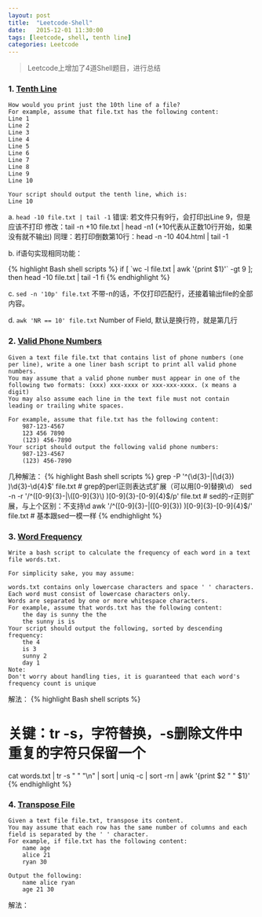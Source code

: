 ```yaml
---
layout: post
title:  "Leetcode-Shell"
date:   2015-12-01 11:30:00
tags: [leetcode, shell, tenth line]
categories: Leetcode
---
```


> Leetcode上增加了4道Shell题目，进行总结

### 1. [Tenth Line](https://leetcode.com/problems/tenth-line/)
```
How would you print just the 10th line of a file?
For example, assume that file.txt has the following content:
Line 1
Line 2
Line 3
Line 4
Line 5
Line 6
Line 7
Line 8
Line 9
Line 10

Your script should output the tenth line, which is:
Line 10
```
a. `head -10 file.txt | tail -1`
   错误: 若文件只有9行，会打印出Line 9，但是应该不打印
   修改：tail -n +10 file.txt | head -n1 (+10代表从正数10行开始，如果没有就不输出)
   同理：若打印倒数第10行：head -n -10 404.html | tail -1

b. if语句实现相同功能：

{% highlight Bash shell scripts %}
if [ \`wc -l file.txt | awk '{print $1}'\` -gt 9 ]; then
	head -10 file.txt | tail -1
fi
{% endhighlight %}

c. `sed -n '10p' file.txt`
不带-n的话，不仅打印匹配行，还接着输出file的全部内容。

d. `awk 'NR == 10' file.txt` Number of Field, 默认是换行符，就是第几行

### 2. [Valid Phone Numbers](https://leetcode.com/problems/valid-phone-numbers/)
```
Given a text file file.txt that contains list of phone numbers (one per line), write a one liner bash script to print all valid phone numbers.
You may assume that a valid phone number must appear in one of the following two formats: (xxx) xxx-xxxx or xxx-xxx-xxxx. (x means a digit)
You may also assume each line in the text file must not contain leading or trailing white spaces.

For example, assume that file.txt has the following content:
	987-123-4567
	123 456 7890
	(123) 456-7890
Your script should output the following valid phone numbers:
	987-123-4567
	(123) 456-7890
```
几种解法：
{% highlight Bash shell scripts %}
grep -P '^(\d{3}-|\(\d{3}\) )\d{3}-\d{4}$' file.txt  # grep的perl正则表达式扩展（可以用[0-9]替换\d）
sed -n -r '/^([0-9]{3}-|\([0-9]{3}\) )[0-9]{3}-[0-9]{4}$/p' file.txt  # sed的-r正则扩展，与上个区别：不支持\d
awk '/^([0-9]{3}-|\([0-9]{3}\) )[0-9]{3}-[0-9]{4}$/' file.txt  # 基本跟sed一模一样
{% endhighlight %}

### 3. [Word Frequency](https://leetcode.com/problems/word-frequency/)
```
Write a bash script to calculate the frequency of each word in a text file words.txt.

For simplicity sake, you may assume:

words.txt contains only lowercase characters and space ' ' characters.
Each word must consist of lowercase characters only.
Words are separated by one or more whitespace characters.
For example, assume that words.txt has the following content:
	the day is sunny the the
	the sunny is is
Your script should output the following, sorted by descending frequency:
	the 4
	is 3
	sunny 2
	day 1
Note:
Don't worry about handling ties, it is guaranteed that each word's frequency count is unique
```
解法：
{% highlight Bash shell scripts %}
# 关键：tr -s，字符替换，-s删除文件中重复的字符只保留一个
cat words.txt | tr -s " " "\n" | sort | uniq -c | sort -rn | awk '{print $2 " " $1}'
{% endhighlight %}

### 4. [Transpose File](https://leetcode.com/problems/transpose-file/)
```
Given a text file file.txt, transpose its content.
You may assume that each row has the same number of columns and each field is separated by the ' ' character.
For example, if file.txt has the following content:
	name age
	alice 21
	ryan 30

Output the following:
	name alice ryan
	age 21 30
```
解法：